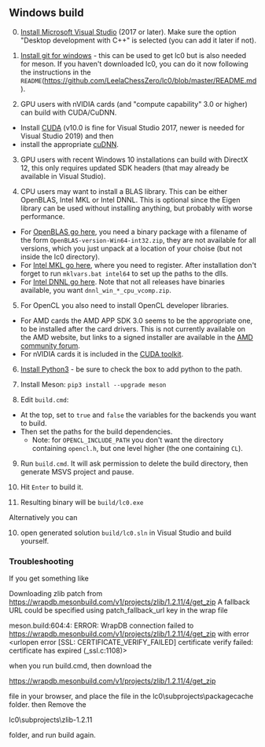 ## Windows build

0. [Install Microsoft Visual Studio](https://visualstudio.microsoft.com/) (2017 or later). Make sure
   the option "Desktop development with C++" is selected (you can add it later if not).

1. [Install git for windows](https://git-scm.com/download/win) - this can be used to get lc0 but is also
   needed for meson. If you haven't downloaded lc0, you can do it now following the instructions in
   the `README`(https://github.com/LeelaChessZero/lc0/blob/master/README.md).

2. GPU users with nVIDIA cards (and "compute capability" 3.0 or higher) can build with CUDA/CuDNN.
*  Install [CUDA](https://developer.nvidia.com/cuda-zone) (v10.0 is fine for Visual Studio 2017, newer is
   needed for Visual Studio 2019) and then
*  install the appropriate [cuDNN](https://developer.nvidia.com/cudnn).

3. GPU users with recent Windows 10 installations can build with DirectX 12, this only requires updated
   SDK headers (that may already be available in Visual Studio).

4. CPU users may want to install a BLAS library. This can be either OpenBLAS, Intel MKL or Intel DNNL.
   This is optional since the Eigen library can be used without installing anything, but probably with
   worse performance.
*  For [OpenBLAS go here](http://www.openblas.net/), you need a binary package with a filename of the
   form `OpenBLAS-version-Win64-int32.zip`, they are not available for all versions, which you just unpack
   at a location of your choise (but not inside the lc0 directory).
*  For [Intel MKL go here](https://software.intel.com/en-us/mkl), where you need to register. After
   installation don't forget to run `mklvars.bat intel64` to set up the paths to the dlls.
*  For [Intel DNNL go here](https://github.com/intel/mkl-dnn/releases). Note that not all releases have
   binaries available, you want `dnnl_win_*_cpu_vcomp.zip`.

5. For OpenCL you also need to install OpenCL developer libraries.
*  For AMD cards the AMD APP SDK 3.0 seems to be the appropriate one, to be installed after the card drivers.
   This is not currently available on the AMD website, but links to a signed installer are available in the
   [AMD community forum](https://community.amd.com/thread/222855).
*  For nVIDIA cards it is included in the [CUDA toolkit](https://developer.nvidia.com/cuda-downloads).

6. [Install Python3](https://www.python.org/) - be sure to check the box to add python to the path.

7. Install Meson: `pip3 install --upgrade meson`

8. Edit `build.cmd`:
*  At the top, set to `true` and `false` the variables for the backends you want to build.
*  Then set the paths for the build dependencies.
    - Note: for `OPENCL_INCLUDE_PATH` you don't want the directory containing `opencl.h`, but one level higher
    (the one containing `CL`).

9. Run `build.cmd`. It will ask permission to delete the build directory, then generate MSVS project and
   pause.

10. Hit `Enter` to build it.

11. Resulting binary will be `build/lc0.exe`

Alternatively you can

10. open generated solution `build/lc0.sln` in Visual Studio and build yourself.


### Troubleshooting

If you get something like

   Downloading zlib patch from https://wrapdb.mesonbuild.com/v1/projects/zlib/1.2.11/4/get_zip
   A fallback URL could be specified using patch_fallback_url key in the wrap file

   meson.build:604:4: ERROR: WrapDB connection failed to https://wrapdb.mesonbuild.com/v1/projects/zlib/1.2.11/4/get_zip with error <urlopen error [SSL: CERTIFICATE_VERIFY_FAILED] certificate verify failed: certificate has expired (_ssl.c:1108)>

when you run build.cmd, then download the

   https://wrapdb.mesonbuild.com/v1/projects/zlib/1.2.11/4/get_zip

file in your browser, and place the file in the lc0\subprojects\packagecache folder. then Remove the

   lc0\subprojects\zlib-1.2.11

folder, and run build again.
